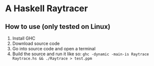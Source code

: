 # A Haskell Raytracer

## How to use (only tested on Linux)
1. Install GHC
2. Download source code
3. Go into source code and open a terminal
4. Build the source and run it like so: ``ghc -dynamic -main-is Raytrace Raytrace.hs && ./Raytrace > test.ppm``